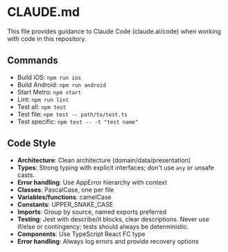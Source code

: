 # CLAUDE.md

This file provides guidance to Claude Code (claude.ai/code) when working with code in this repository.

## Commands
- Build iOS: `npm run ios`
- Build Android: `npm run android`
- Start Metro: `npm start`
- Lint: `npm run lint`
- Test all: `npm test`
- Test file: `npm test -- path/to/test.ts`
- Test specific: `npm test -- -t "test name"`

## Code Style
- **Architecture**: Clean architecture (domain/data/presentation)
- **Types**: Strong typing with explicit interfaces; don't use `any` or unsafe casts.
- **Error handling**: Use AppError hierarchy with context
- **Classes**: PascalCase, one per file
- **Variables/functions**: camelCase
- **Constants**: UPPER_SNAKE_CASE
- **Imports**: Group by source, named exports preferred
- **Testing**: Jest with describe/it blocks, clear descriptions. Never use if/else or contingency; tests should always be deterministic.
- **Components**: Use TypeScript React FC type
- **Error handling**: Always log errors and provide recovery options
